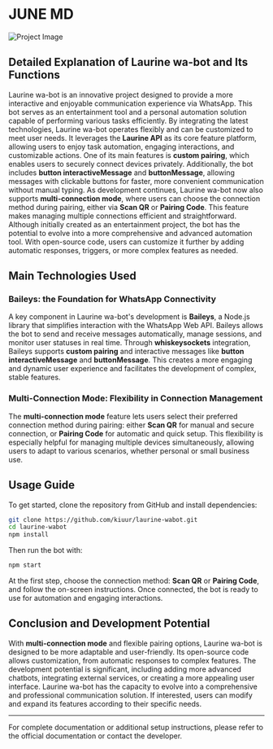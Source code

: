 # JUNE MD

![Project Image](https://pomf2.lain.la/f/u9wt713u.png)

## Detailed Explanation of Laurine wa-bot and Its Functions

Laurine wa-bot is an innovative project designed to provide a more interactive and enjoyable communication experience via WhatsApp. This bot serves as an entertainment tool and a personal automation solution capable of performing various tasks efficiently. By integrating the latest technologies, Laurine wa-bot operates flexibly and can be customized to meet user needs. It leverages the **Laurine API** as its core feature platform, allowing users to enjoy task automation, engaging interactions, and customizable actions. One of its main features is **custom pairing**, which enables users to securely connect devices privately. Additionally, the bot includes **button interactiveMessage** and **buttonMessage**, allowing messages with clickable buttons for faster, more convenient communication without manual typing. As development continues, Laurine wa-bot now also supports **multi-connection mode**, where users can choose the connection method during pairing, either via **Scan QR** or **Pairing Code**. This feature makes managing multiple connections efficient and straightforward. Although initially created as an entertainment project, the bot has the potential to evolve into a more comprehensive and advanced automation tool. With open-source code, users can customize it further by adding automatic responses, triggers, or more complex features as needed.

## Main Technologies Used

### Baileys: the Foundation for WhatsApp Connectivity

A key component in Laurine wa-bot's development is **Baileys**, a Node.js library that simplifies interaction with the WhatsApp Web API. Baileys allows the bot to send and receive messages automatically, manage sessions, and monitor user statuses in real time. Through **whiskeysockets** integration, Baileys supports **custom pairing** and interactive messages like **button interactiveMessage** and **buttonMessage**. This creates a more engaging and dynamic user experience and facilitates the development of complex, stable features.

### Multi-Connection Mode: Flexibility in Connection Management

The **multi-connection mode** feature lets users select their preferred connection method during pairing: either **Scan QR** for manual and secure connection, or **Pairing Code** for automatic and quick setup. This flexibility is especially helpful for managing multiple devices simultaneously, allowing users to adapt to various scenarios, whether personal or small business use.

## Usage Guide

To get started, clone the repository from GitHub and install dependencies:

```bash
git clone https://github.com/kiuur/laurine-wabot.git
cd laurine-wabot
npm install
```

Then run the bot with:

```bash
npm start
```

At the first step, choose the connection method: **Scan QR** or **Pairing Code**, and follow the on-screen instructions. Once connected, the bot is ready to use for automation and engaging interactions.

## Conclusion and Development Potential

With **multi-connection mode** and flexible pairing options, Laurine wa-bot is designed to be more adaptable and user-friendly. Its open-source code allows customization, from automatic responses to complex features. The development potential is significant, including adding more advanced chatbots, integrating external services, or creating a more appealing user interface. Laurine wa-bot has the capacity to evolve into a comprehensive and professional communication solution. If interested, users can modify and expand its features according to their specific needs.

---

For complete documentation or additional setup instructions, please refer to the official documentation or contact the developer.
